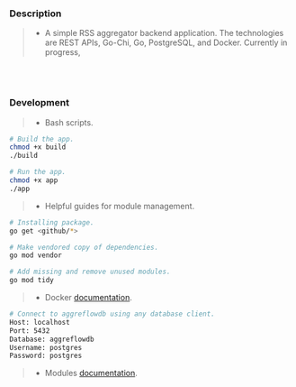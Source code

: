 ### Description
> - A simple RSS aggregator backend application. The technologies are
    REST APIs, Go-Chi, Go, PostgreSQL, and Docker. Currently in progress,

<br />
<br />



### Development
> - Bash scripts.
```bash
# Build the app.
chmod +x build
./build

# Run the app.
chmod +x app
./app
```

> - Helpful guides for module management.
```bash
# Installing package.
go get <github/*>

# Make vendored copy of dependencies.
go mod vendor

# Add missing and remove unused modules.
go mod tidy
```

> - Docker [documentation](https://github.com/kentlouisetonino/aggreflow/blob/develop/docs/docker.md).

```bash
# Connect to aggreflowdb using any database client.
Host: localhost
Port: 5432 
Database: aggreflowdb
Username: postgres
Password: postgres
```

> - Modules [documentation](https://github.com/kentlouisetonino/aggreflow/blob/develop/docs/modules.md).

